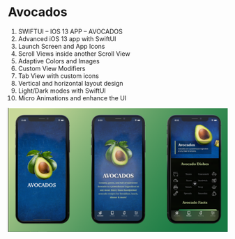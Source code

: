 # Avocados
1. SWIFTUI – IOS 13 APP – AVOCADOS
2. Advanced iOS 13 app with SwiftUI
3. Launch Screen and App Icons
4. Scroll Views inside another Scroll View
5. Adaptive Colors and Images
6. Custom View Modifiers
7. Tab View with custom icons
8. Vertical and horizontal layout design
9. Light/Dark modes with SwiftUI
10. Micro Animations and enhance the UI

![Scroll View](3.png)
